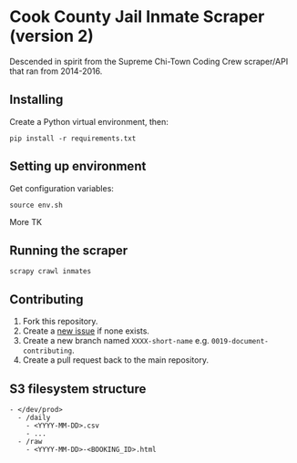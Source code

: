 # Cook County Jail Inmate Scraper (version 2)

Descended in spirit from the Supreme Chi-Town Coding Crew scraper/API that ran from 2014-2016.

## Installing

Create a Python virtual environment, then:

```
pip install -r requirements.txt
```

## Setting up environment

Get configuration variables:

```
source env.sh
```

More TK

## Running the scraper

```
scrapy crawl inmates
```

## Contributing

1. Fork this repository.
2. Create a [new issue](https://github.com/propublica/cookcountyjail2/issues/new) if none exists.
3. Create a new branch named `XXXX-short-name` e.g. `0019-document-contributing`.
4. Create a pull request back to the main repository.

## S3 filesystem structure

```
- </dev/prod>
  - /daily
    - <YYYY-MM-DD>.csv
    - ...
  - /raw
    - <YYYY-MM-DD>-<BOOKING_ID>.html
```

